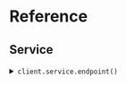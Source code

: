 # Reference
## Service
<details><summary><code>client.service.endpoint()</code></summary>
<dl>
<dd>

#### 🔌 Usage

<dl>
<dd>

<dl>
<dd>

```java
client.service().endpoint();
```
</dd>
</dl>
</dd>
</dl>


</dd>
</dl>
</details>
